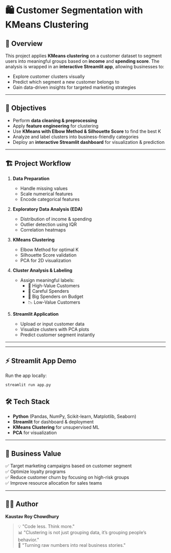 # 🛍️ Customer Segmentation with KMeans Clustering  

## 📌 Overview  
This project applies **KMeans clustering** on a customer dataset to segment users into meaningful groups based on **income** and **spending score**. The analysis is wrapped in an **interactive Streamlit app**, allowing businesses to:  
- Explore customer clusters visually  
- Predict which segment a new customer belongs to  
- Gain data-driven insights for targeted marketing strategies  

---

## 🎯 Objectives  
- Perform **data cleaning & preprocessing**  
- Apply **feature engineering** for clustering  
- Use **KMeans with Elbow Method & Silhouette Score** to find the best K  
- Analyze and label clusters into business-friendly categories  
- Deploy an **interactive Streamlit dashboard** for visualization & prediction  

---

## 🏗️ Project Workflow  

1. **Data Preparation**  
   - Handle missing values  
   - Scale numerical features  
   - Encode categorical features  

2. **Exploratory Data Analysis (EDA)**  
   - Distribution of income & spending  
   - Outlier detection using IQR  
   - Correlation heatmaps  

3. **KMeans Clustering**  
   - Elbow Method for optimal K  
   - Silhouette Score validation  
   - PCA for 2D visualization  

4. **Cluster Analysis & Labeling**  
   - Assign meaningful labels:  
     - 💎 High-Value Customers  
     - 💼 Careful Spenders  
     - 🎯 Big Spenders on Budget  
     - 📉 Low-Value Customers  

5. **Streamlit Application**  
   - Upload or input customer data  
   - Visualize clusters with PCA plots  
   - Predict customer segment instantly  

---

<!--
## 📊 Visuals  

### 🔹 Elbow Method (Best K = 4)  
![Elbow Method](https://github.com/your-repo-link/elbow_method.png)  

### 🔹 PCA Cluster Visualization  
![Cluster Plot](https://github.com/your-repo-link/cluster_plot.png)  

### 🔹 Streamlit App Screenshot  
![Streamlit App](https://github.com/your-repo-link/streamlit_app.png)  
-->
  
---

## ⚡ Streamlit App Demo  
Run the app locally:  
```bash
streamlit run app.py

```

## 🛠️ Tech Stack  

- **Python** (Pandas, NumPy, Scikit-learn, Matplotlib, Seaborn)  
- **Streamlit** for dashboard & deployment  
- **KMeans Clustering** for unsupervised ML  
- **PCA** for visualization  

---

## 🚀 Business Value  

✅ Target marketing campaigns based on customer segment  
✅ Optimize loyalty programs  
✅ Reduce customer churn by focusing on high-risk groups  
✅ Improve resource allocation for sales teams  

---

## 👨‍💻 Author  

**Kaustav Roy Chowdhury**  

> 💡 "Code less. Think more."  
> 📊 "Clustering is not just grouping data, it’s grouping people’s behavior."  
> 🚀 "Turning raw numbers into real business stories."  
